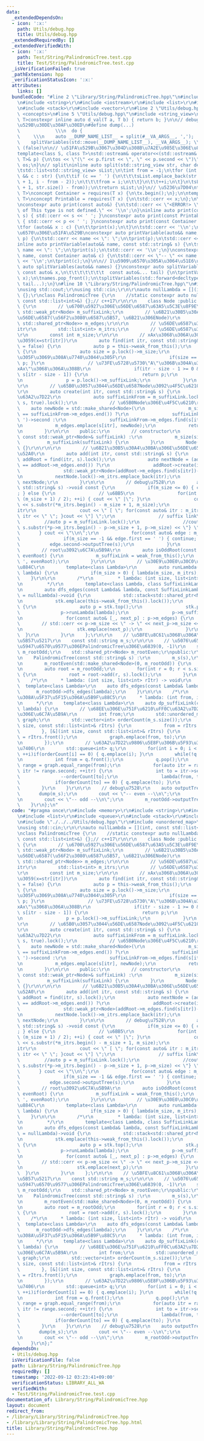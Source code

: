 ```yaml
---
data:
  _extendedDependsOn:
  - icon: ':x:'
    path: Utils/debug.hpp
    title: Utils/debug.hpp
  _extendedRequiredBy: []
  _extendedVerifiedWith:
  - icon: ':x:'
    path: Test/String/PalindromicTree.test.cpp
    title: Test/String/PalindromicTree.test.cpp
  _isVerificationFailed: true
  _pathExtension: hpp
  _verificationStatusIcon: ':x:'
  attributes:
    links: []
  bundledCode: "#line 2 \"Library/String/PalindromicTree.hpp\"\n#include <memory>\r\
    \n#include <string>\r\n#include <iostream>\r\n#include <list>\r\n#include <queue>\r\
    \n#include <stack>\r\n#include <vector>\r\n#line 2 \"Utils/debug.hpp\"\n#include\
    \ <concepts>\n#line 5 \"Utils/debug.hpp\"\n#include <string_view>\n\ntemplate<class\
    \ T>constexpr inline auto d_val(T a, T b) { return b; }\n\n// debug\u7528\u51FA\
    \u529B\u30DE\u30AF\u30ED\n#define dump(...)                                  \
    \             \\\n  do {                                                     \
    \     \\\n    auto __DUMP_NAME_LIST__ = split(#__VA_ARGS__, ',');         \\\n\
    \    splitVariables(std::move(__DUMP_NAME_LIST__), __VA_ARGS__); \\\n  } while\
    \ (false)\n\n// \u51FA\u529B\u3067\u304D\u308B\u7A2E\u985E\u306E\u8FFD\u52A0\n\
    template<class S, class T>\nstd::ostream& operator<<(std::ostream& os, const std::pair<S,\
    \ T>& p) {\n\tos << \"(\" << p.first << \", \" << p.second << \")\";\n\treturn\
    \ os;\n}\n// split\ninline auto split(std::string_view str, char del = ' ') {\n\
    \tstd::list<std::string_view> sList;\n\tint from = -1;\n\tfor (int i = 0; auto\
    \ && c : str) {\n\t\tif (c == ' ') {\n\t\t\tsList.emplace_back(str.substr(from\
    \ + 1, i - from - 2));\n\t\t\tfrom = i;\n\t\t}\n\t\t++i;\n\t}\n\tsList.emplace_back(str.substr(from\
    \ + 1, str.size() - from));\n\treturn sList;\n}\n// \u5236\u7D04\ntemplate <class\
    \ T>\nconcept Container = requires(T x) {\n\tx.begin();\n};\n\ntemplate <class\
    \ T>\nconcept Printable = requires(T x) {\n\tstd::cerr << x;\n};\n\n// \u51FA\u529B\
    \nconstexpr auto print(const auto&) {\n\tstd::cerr << \"<ERROR!> \\\"print\\\"\
    \ of This type is not defined.\" << '\\n';\n}\ninline auto print(const std::string&\
    \ s) { std::cerr << s << ' '; }\nconstexpr auto print(const Printable auto& p)\
    \ { std::cerr << p << ' '; }\nconstexpr auto print(const Container auto& c) {\n\
    \tfor (auto&& x : c) {\n\t\tprint(x);\n\t}\n\tstd::cerr << '\\n';\n}\n\n// \u5909\
    \u6570\u306E\u51FA\u529B\nconstexpr auto printVariable(auto&& name, const auto&\
    \ p) {\n\tstd::cerr << name << \": \";\n\tprint(p);\n\tstd::cerr << '\\n';\n}\n\
    inline auto printVariable(auto&& name, const std::string& s) {\n\tstd::cerr <<\
    \ name << \": \";\n\tprint(s);\n\tstd::cerr << '\\n';\n}\nconstexpr auto printVariable(auto&&\
    \ name, const Container auto& c) {\n\tstd::cerr << \"-- \" << name << \" --\"\
    \ << '\\n';\n\tprint(c);\n}\n\n// 1\u5909\u6570\u305A\u3064\u51E6\u7406\nconstexpr\
    \ auto splitVariables(auto&& names) {}\nconstexpr auto splitVariables(auto&& names,\
    \ const auto& x,\n\t\t\t\t\t\t\t  const auto&... tail) {\n\tprintVariable(names.front(),\
    \ x);\n\tnames.pop_front();\n\tsplitVariables(std::forward<decltype(names)>(names),\
    \ tail...);\n}\n#line 10 \"Library/String/PalindromicTree.hpp\"\n#include <unordered_map>\r\
    \nusing std::cout;\r\nusing std::cin;\r\n\r\nauto nullLambda = [](int, const std::list<int>&)\
    \ {};\r\nclass PalindromicTree {\r\n    //static constexpr auto nullLambda = [](int,\
    \ const std::list<int>&) {};// c++17\r\n\r\n    class Node :public std::enable_shared_from_this<Node>\
    \ {\r\n        // \u6700\u5927\u306E\u56DE\u6587\u63A5\u5C3E\u8F9E\r\n       \
    \ std::weak_ptr<Node> m_suffixLink;\r\n        // \u6B21\u30B5\u30A4\u30BA\u306E\
    \u56DE\u6587(\u56F2\u3080\u6587\u5B57, \u6B21\u306ENode)\r\n        std::unordered_map<char,\
    \ std::shared_ptr<Node>> m_edges;\r\n\r\n        // \u56DE\u6587\u306E\u53F3\u7AEF\
    itr\r\n        std::list<int> m_itrs;\r\n        // \u56DE\u6587\u30B5\u30A4\u30BA\
    \r\n        const int m_size;\r\n\r\n        // xAx\u3068\u306A\u308BA\u3092\u63A2\
    \u3059(x=str[itr])\r\n        auto find(int itr, const std::string& s, bool flg\
    \ = false) {\r\n            auto p = this->weak_from_this();\r\n            while(true)\
    \ {\r\n                auto size = p.lock()->m_size;\r\n                // root\u306B\
    \u305F\u3069\u308A\u7740\u3044\u305F\r\n                if(size == -1) { return\
    \ p; }\r\n                // \u73FE\u5728\u5730\"A\"\u306B\u304A\u3044\u3066\"\
    xAx\"\u3068\u306A\u308B\r\n                if(itr - size - 1 >= 0 && s[itr] ==\
    \ s[itr - size - 1]) {\r\n                    return p;\r\n                }\r\
    \n                p = p.lock()->m_suffixLink;\r\n            }\r\n        }\r\n\
    \r\n        // \u65B0\u3057\u3044\u56DE\u6587Node\u3092\u4F5C\u6210\u3059\u308B\
    \r\n        auto create(int itr, const std::string& s) {\r\n            // suffixLink\u306E\
    \u63A2\u7D22\r\n            auto suffixLinkFrom = m_suffixLink.lock()/*->m_suffixLink.lock()*/->find(itr,\
    \ s, true).lock();\r\n            // \u65B0Node\u306E\u4F5C\u6210\r\n        \
    \    auto newNode = std::make_shared<Node>(\r\n                m_size + 2, (suffixLinkFrom->m_edges.find(s[itr])\
    \ == suffixLinkFrom->m_edges.end()) ?\r\n                suffixLinkFrom->m_edges.find('\
    \ ')->second :\r\n                suffixLinkFrom->m_edges.find(s[itr])->second);\r\
    \n            m_edges.emplace(s[itr], newNode);\r\n            return std::weak_ptr<Node>(newNode);\r\
    \n        }\r\n\r\n    public:\r\n        // constructor\r\n        Node(int size,\
    \ const std::weak_ptr<Node>& suffixLink) :\r\n            m_size(size),\r\n  \
    \          m_suffixLink(suffixLink) {\r\n        }\r\n        Node() :m_size(-1)\
    \ {}\r\n\r\n\r\n        // \u6B21\u30B5\u30A4\u30BA\u306E\u56DE\u6587\u3092\u8FFD\
    \u52A0\r\n        auto add(int itr, const std::string& s) {\r\n            auto\
    \ addRoot = find(itr, s).lock();\r\n            auto nextNode = (addRoot->m_edges.find(s[itr])\
    \ == addRoot->m_edges.end()) ?\r\n                addRoot->create(itr, s) :\r\n\
    \                std::weak_ptr<Node>(addRoot->m_edges.find(s[itr])->second);\r\
    \n            nextNode.lock()->m_itrs.emplace_back(itr);\r\n            return\
    \ nextNode;\r\n        }\r\n\r\n        // debug\u7528\r\n        auto outputTree(const\
    \ std::string& s) ->void const {\r\n            if(m_size <= 0) { cout << \"root\"\
    ; } else {\r\n                // \u6BB5\r\n                for(int i = 0; (i <\
    \ (m_size + 1) / 2); ++i) { cout << \" |\"; }\r\n                cout << \"- \"\
    \ << s.substr(*m_itrs.begin() - m_size + 1, m_size);\r\n                // \u53F3\
    itr\r\n                cout << \" [ \"; for(const auto& itr : m_itrs) { cout <<\
    \ itr << \" \"; }cout << \"] \";\r\n                // suffix link\r\n       \
    \         //auto p = m_suffixLink.lock();\r\n                //cout << \"{\" <<\
    \ s.substr(*p->m_itrs.begin() - p->m_size + 1, p->m_size) << \"} \";\r\n     \
    \       } cout << \"\\n\";\r\n            for(const auto& edge : m_edges) {\r\n\
    \                if(m_size == -1 && edge.first == ' ') { continue; }\r\n     \
    \           edge.second->outputTree(s);\r\n            }\r\n        }\r\n\r\n\
    \        // root\u3092\u6C7A\u5B9A\r\n        auto isOddRoot(const std::weak_ptr<Node>&\
    \ evenRoot) {\r\n            m_suffixLink = weak_from_this();\r\n            m_edges.emplace('\
    \ ', evenRoot);\r\n        }\r\n\r\n        // \u30E9\u30E0\u30C0\u5F0F\u306E\u5B9F\
    \u884C\r\n        template<class Lambda>\r\n        auto runLambda(const Lambda&\
    \ lambda) {\r\n            if(m_size > 0) { lambda(m_size, m_itrs); }\r\n    \
    \    }\r\n\r\n        /*\r\n         * lambda: (int size, list<int> rItr) -> void\r\
    \n         */\r\n        template<class Lambda, class SuffixLinkLambda = decltype(nullLambda)>\r\
    \n        auto dfs_edges(const Lambda& lambda, const SuffixLinkLambda& slLambda\
    \ = nullLambda)->void {\r\n            std::stack<std::shared_ptr<Node>> stk;\r\
    \n            stk.emplace(this->weak_from_this().lock());\r\n            while(!stk.empty())\
    \ {\r\n                auto p = stk.top();\r\n                stk.pop();\r\n \
    \               p->runLambda(lambda);\r\n                p->m_suffixLink.lock()->runLambda(slLambda);\r\
    \n                for(const auto& [_, next_p] : p->m_edges) {\r\n            \
    \        // std::cerr << p->m_size << \" -> \" << next_p->m_size << std::endl;\r\
    \n                    stk.emplace(next_p);\r\n                }\r\n          \
    \  }\r\n        }\r\n    };\r\n\r\n    // \u5BFE\u8C61\u3068\u306A\u308B\u6587\
    \u5B57\u5217\r\n    const std::string m_s;\r\n\r\n    // \u5076\u6570\u9577\uFF0C\
    \u5947\u6570\u9577\u306EPalindromicTree\u306E\u6839(0, -1)\r\n    std::shared_ptr<Node>\
    \ m_rootOdd;\r\n    std::shared_ptr<Node> m_rootEven;\r\npublic:\r\n    // constructor\r\
    \n    PalindromicTree(const std::string& s) :\r\n        m_s(s),\r\n        m_rootOdd(std::make_shared<Node>()),\r\
    \n        m_rootEven(std::make_shared<Node>(0, m_rootOdd)) {\r\n        m_rootOdd->isOddRoot(m_rootEven);\r\
    \n        auto root = m_rootOdd;\r\n        for(int r = 0; r < s.size(); ++r)\
    \ {\r\n            root = root->add(r, s).lock();\r\n        }\r\n    }\r\n\r\n\
    \    /*\r\n     * lambda: (int size, list<int> rItr) -> void\r\n     */\r\n  \
    \  template<class Lambda>\r\n    auto dfs_edges(const Lambda& lambda) {\r\n  \
    \      m_rootOdd->dfs_edges(lambda);\r\n    }\r\n\r\n    /*\r\n     * \u304B\u306A\
    \u308A\u5F37\u5F15\u306A\u5B9F\u88C5\r\n     * lambda: (int from, int to) -> void\r\
    \n     */\r\n    template<class Lambda>\r\n    auto dp_suffixLink(const Lambda&\
    \ lambda) {\r\n        // \u68EE\u306E\u751F\u6210\uFF0C\u63A2\u7D22\u9806\u5E8F\
    \u306E\u6C7A\u5B9A\r\n        int from;\r\n        std::unordered_map<int, int>\
    \ graph;\r\n        std::vector<int> orderCount(m_s.size());\r\n        m_rootOdd->dfs_edges([&](int\
    \ size, const std::list<int>& rItrs) {\r\n            from = rItrs.front();\r\n\
    \        }, [&](int size, const std::list<int>& rItrs) {\r\n            int to\
    \ = rItrs.front();\r\n            graph.emplace(from, to);\r\n            ++orderCount[to];\r\
    \n        });\r\n        // \u63A2\u7D22\u9806\u5E8F\u306B\u5F93\u3063\u3066\u51E6\
    \u7406\r\n        std::queue<int> q;\r\n        for(int i = 0; i < m_s.size();\
    \ ++i)if(orderCount[i] == 0) { q.emplace(i); }\r\n        while(!q.empty()) {\r\
    \n            int from = q.front();\r\n            q.pop();\r\n            auto\
    \ range = graph.equal_range(from);\r\n            for(auto itr = range.first;\
    \ itr != range.second; ++itr) {\r\n                int to = itr->second;\r\n \
    \               --orderCount[to];\r\n                lambda(from, to);\r\n   \
    \             if(orderCount[to] == 0) { q.emplace(to); }\r\n            }\r\n\
    \        }\r\n    }\r\n\r\n    // debug\u7528\r\n    auto outputTree() {\r\n \
    \       dump(m_s);\r\n        cout << \"-- even --\\n\";\r\n        m_rootEven->outputTree(m_s);\r\
    \n        cout << \"-- odd --\\n\";\r\n        m_rootOdd->outputTree(m_s);\r\n\
    \    }\r\n};\n"
  code: "#pragma once\r\n#include <memory>\r\n#include <string>\r\n#include <iostream>\r\
    \n#include <list>\r\n#include <queue>\r\n#include <stack>\r\n#include <vector>\r\
    \n#include \"./../../Utils/debug.hpp\"\r\n#include <unordered_map>\r\nusing std::cout;\r\
    \nusing std::cin;\r\n\r\nauto nullLambda = [](int, const std::list<int>&) {};\r\
    \nclass PalindromicTree {\r\n    //static constexpr auto nullLambda = [](int,\
    \ const std::list<int>&) {};// c++17\r\n\r\n    class Node :public std::enable_shared_from_this<Node>\
    \ {\r\n        // \u6700\u5927\u306E\u56DE\u6587\u63A5\u5C3E\u8F9E\r\n       \
    \ std::weak_ptr<Node> m_suffixLink;\r\n        // \u6B21\u30B5\u30A4\u30BA\u306E\
    \u56DE\u6587(\u56F2\u3080\u6587\u5B57, \u6B21\u306ENode)\r\n        std::unordered_map<char,\
    \ std::shared_ptr<Node>> m_edges;\r\n\r\n        // \u56DE\u6587\u306E\u53F3\u7AEF\
    itr\r\n        std::list<int> m_itrs;\r\n        // \u56DE\u6587\u30B5\u30A4\u30BA\
    \r\n        const int m_size;\r\n\r\n        // xAx\u3068\u306A\u308BA\u3092\u63A2\
    \u3059(x=str[itr])\r\n        auto find(int itr, const std::string& s, bool flg\
    \ = false) {\r\n            auto p = this->weak_from_this();\r\n            while(true)\
    \ {\r\n                auto size = p.lock()->m_size;\r\n                // root\u306B\
    \u305F\u3069\u308A\u7740\u3044\u305F\r\n                if(size == -1) { return\
    \ p; }\r\n                // \u73FE\u5728\u5730\"A\"\u306B\u304A\u3044\u3066\"\
    xAx\"\u3068\u306A\u308B\r\n                if(itr - size - 1 >= 0 && s[itr] ==\
    \ s[itr - size - 1]) {\r\n                    return p;\r\n                }\r\
    \n                p = p.lock()->m_suffixLink;\r\n            }\r\n        }\r\n\
    \r\n        // \u65B0\u3057\u3044\u56DE\u6587Node\u3092\u4F5C\u6210\u3059\u308B\
    \r\n        auto create(int itr, const std::string& s) {\r\n            // suffixLink\u306E\
    \u63A2\u7D22\r\n            auto suffixLinkFrom = m_suffixLink.lock()/*->m_suffixLink.lock()*/->find(itr,\
    \ s, true).lock();\r\n            // \u65B0Node\u306E\u4F5C\u6210\r\n        \
    \    auto newNode = std::make_shared<Node>(\r\n                m_size + 2, (suffixLinkFrom->m_edges.find(s[itr])\
    \ == suffixLinkFrom->m_edges.end()) ?\r\n                suffixLinkFrom->m_edges.find('\
    \ ')->second :\r\n                suffixLinkFrom->m_edges.find(s[itr])->second);\r\
    \n            m_edges.emplace(s[itr], newNode);\r\n            return std::weak_ptr<Node>(newNode);\r\
    \n        }\r\n\r\n    public:\r\n        // constructor\r\n        Node(int size,\
    \ const std::weak_ptr<Node>& suffixLink) :\r\n            m_size(size),\r\n  \
    \          m_suffixLink(suffixLink) {\r\n        }\r\n        Node() :m_size(-1)\
    \ {}\r\n\r\n\r\n        // \u6B21\u30B5\u30A4\u30BA\u306E\u56DE\u6587\u3092\u8FFD\
    \u52A0\r\n        auto add(int itr, const std::string& s) {\r\n            auto\
    \ addRoot = find(itr, s).lock();\r\n            auto nextNode = (addRoot->m_edges.find(s[itr])\
    \ == addRoot->m_edges.end()) ?\r\n                addRoot->create(itr, s) :\r\n\
    \                std::weak_ptr<Node>(addRoot->m_edges.find(s[itr])->second);\r\
    \n            nextNode.lock()->m_itrs.emplace_back(itr);\r\n            return\
    \ nextNode;\r\n        }\r\n\r\n        // debug\u7528\r\n        auto outputTree(const\
    \ std::string& s) ->void const {\r\n            if(m_size <= 0) { cout << \"root\"\
    ; } else {\r\n                // \u6BB5\r\n                for(int i = 0; (i <\
    \ (m_size + 1) / 2); ++i) { cout << \" |\"; }\r\n                cout << \"- \"\
    \ << s.substr(*m_itrs.begin() - m_size + 1, m_size);\r\n                // \u53F3\
    itr\r\n                cout << \" [ \"; for(const auto& itr : m_itrs) { cout <<\
    \ itr << \" \"; }cout << \"] \";\r\n                // suffix link\r\n       \
    \         //auto p = m_suffixLink.lock();\r\n                //cout << \"{\" <<\
    \ s.substr(*p->m_itrs.begin() - p->m_size + 1, p->m_size) << \"} \";\r\n     \
    \       } cout << \"\\n\";\r\n            for(const auto& edge : m_edges) {\r\n\
    \                if(m_size == -1 && edge.first == ' ') { continue; }\r\n     \
    \           edge.second->outputTree(s);\r\n            }\r\n        }\r\n\r\n\
    \        // root\u3092\u6C7A\u5B9A\r\n        auto isOddRoot(const std::weak_ptr<Node>&\
    \ evenRoot) {\r\n            m_suffixLink = weak_from_this();\r\n            m_edges.emplace('\
    \ ', evenRoot);\r\n        }\r\n\r\n        // \u30E9\u30E0\u30C0\u5F0F\u306E\u5B9F\
    \u884C\r\n        template<class Lambda>\r\n        auto runLambda(const Lambda&\
    \ lambda) {\r\n            if(m_size > 0) { lambda(m_size, m_itrs); }\r\n    \
    \    }\r\n\r\n        /*\r\n         * lambda: (int size, list<int> rItr) -> void\r\
    \n         */\r\n        template<class Lambda, class SuffixLinkLambda = decltype(nullLambda)>\r\
    \n        auto dfs_edges(const Lambda& lambda, const SuffixLinkLambda& slLambda\
    \ = nullLambda)->void {\r\n            std::stack<std::shared_ptr<Node>> stk;\r\
    \n            stk.emplace(this->weak_from_this().lock());\r\n            while(!stk.empty())\
    \ {\r\n                auto p = stk.top();\r\n                stk.pop();\r\n \
    \               p->runLambda(lambda);\r\n                p->m_suffixLink.lock()->runLambda(slLambda);\r\
    \n                for(const auto& [_, next_p] : p->m_edges) {\r\n            \
    \        // std::cerr << p->m_size << \" -> \" << next_p->m_size << std::endl;\r\
    \n                    stk.emplace(next_p);\r\n                }\r\n          \
    \  }\r\n        }\r\n    };\r\n\r\n    // \u5BFE\u8C61\u3068\u306A\u308B\u6587\
    \u5B57\u5217\r\n    const std::string m_s;\r\n\r\n    // \u5076\u6570\u9577\uFF0C\
    \u5947\u6570\u9577\u306EPalindromicTree\u306E\u6839(0, -1)\r\n    std::shared_ptr<Node>\
    \ m_rootOdd;\r\n    std::shared_ptr<Node> m_rootEven;\r\npublic:\r\n    // constructor\r\
    \n    PalindromicTree(const std::string& s) :\r\n        m_s(s),\r\n        m_rootOdd(std::make_shared<Node>()),\r\
    \n        m_rootEven(std::make_shared<Node>(0, m_rootOdd)) {\r\n        m_rootOdd->isOddRoot(m_rootEven);\r\
    \n        auto root = m_rootOdd;\r\n        for(int r = 0; r < s.size(); ++r)\
    \ {\r\n            root = root->add(r, s).lock();\r\n        }\r\n    }\r\n\r\n\
    \    /*\r\n     * lambda: (int size, list<int> rItr) -> void\r\n     */\r\n  \
    \  template<class Lambda>\r\n    auto dfs_edges(const Lambda& lambda) {\r\n  \
    \      m_rootOdd->dfs_edges(lambda);\r\n    }\r\n\r\n    /*\r\n     * \u304B\u306A\
    \u308A\u5F37\u5F15\u306A\u5B9F\u88C5\r\n     * lambda: (int from, int to) -> void\r\
    \n     */\r\n    template<class Lambda>\r\n    auto dp_suffixLink(const Lambda&\
    \ lambda) {\r\n        // \u68EE\u306E\u751F\u6210\uFF0C\u63A2\u7D22\u9806\u5E8F\
    \u306E\u6C7A\u5B9A\r\n        int from;\r\n        std::unordered_map<int, int>\
    \ graph;\r\n        std::vector<int> orderCount(m_s.size());\r\n        m_rootOdd->dfs_edges([&](int\
    \ size, const std::list<int>& rItrs) {\r\n            from = rItrs.front();\r\n\
    \        }, [&](int size, const std::list<int>& rItrs) {\r\n            int to\
    \ = rItrs.front();\r\n            graph.emplace(from, to);\r\n            ++orderCount[to];\r\
    \n        });\r\n        // \u63A2\u7D22\u9806\u5E8F\u306B\u5F93\u3063\u3066\u51E6\
    \u7406\r\n        std::queue<int> q;\r\n        for(int i = 0; i < m_s.size();\
    \ ++i)if(orderCount[i] == 0) { q.emplace(i); }\r\n        while(!q.empty()) {\r\
    \n            int from = q.front();\r\n            q.pop();\r\n            auto\
    \ range = graph.equal_range(from);\r\n            for(auto itr = range.first;\
    \ itr != range.second; ++itr) {\r\n                int to = itr->second;\r\n \
    \               --orderCount[to];\r\n                lambda(from, to);\r\n   \
    \             if(orderCount[to] == 0) { q.emplace(to); }\r\n            }\r\n\
    \        }\r\n    }\r\n\r\n    // debug\u7528\r\n    auto outputTree() {\r\n \
    \       dump(m_s);\r\n        cout << \"-- even --\\n\";\r\n        m_rootEven->outputTree(m_s);\r\
    \n        cout << \"-- odd --\\n\";\r\n        m_rootOdd->outputTree(m_s);\r\n\
    \    }\r\n};"
  dependsOn:
  - Utils/debug.hpp
  isVerificationFile: false
  path: Library/String/PalindromicTree.hpp
  requiredBy: []
  timestamp: '2022-09-12 03:23:41+09:00'
  verificationStatus: LIBRARY_ALL_WA
  verifiedWith:
  - Test/String/PalindromicTree.test.cpp
documentation_of: Library/String/PalindromicTree.hpp
layout: document
redirect_from:
- /library/Library/String/PalindromicTree.hpp
- /library/Library/String/PalindromicTree.hpp.html
title: Library/String/PalindromicTree.hpp
---
```

